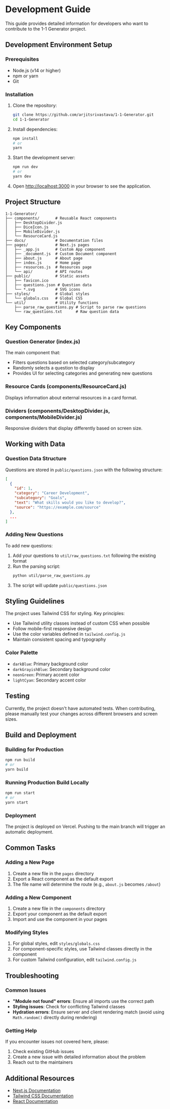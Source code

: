 # Development Guide

This guide provides detailed information for developers who want to contribute to the 1-1 Generator project.

## Development Environment Setup

### Prerequisites

- Node.js (v14 or higher)
- npm or yarn
- Git

### Installation

1. Clone the repository:
   ```bash
   git clone https://github.com/arjitsrivastava/1-1-Generator.git
   cd 1-1-Generator
   ```

2. Install dependencies:
   ```bash
   npm install
   # or
   yarn
   ```

3. Start the development server:
   ```bash
   npm run dev
   # or
   yarn dev
   ```

4. Open [http://localhost:3000](http://localhost:3000) in your browser to see the application.

## Project Structure

```
1-1-Generator/
├── components/       # Reusable React components
│   ├── DesktopDivider.js
│   ├── DiceIcon.js
│   ├── MobileDivider.js
│   └── ResourceCard.js
├── docs/             # Documentation files
├── pages/            # Next.js pages
│   ├── _app.js       # Custom App component
│   ├── _document.js  # Custom Document component
│   ├── about.js      # About page
│   ├── index.js      # Home page
│   ├── resources.js  # Resources page
│   └── api/          # API routes
├── public/           # Static assets
│   ├── favicon.ico
│   ├── questions.json # Question data
│   └── *.svg         # SVG icons
├── styles/           # Global styles
│   └── globals.css   # Global CSS
└── util/             # Utility functions
    ├── parse_raw_questions.py # Script to parse raw questions
    └── raw_questions.txt      # Raw question data
```

## Key Components

### Question Generator (index.js)

The main component that:
- Filters questions based on selected category/subcategory
- Randomly selects a question to display
- Provides UI for selecting categories and generating new questions

### Resource Cards (components/ResourceCard.js)

Displays information about external resources in a card format.

### Dividers (components/DesktopDivider.js, components/MobileDivider.js)

Responsive dividers that display differently based on screen size.

## Working with Data

### Question Data Structure

Questions are stored in `public/questions.json` with the following structure:

```json
[
  {
    "id": 1,
    "category": "Career Development",
    "subcategory": "Goals",
    "text": "What skills would you like to develop?",
    "source": "https://example.com/source"
  },
  ...
]
```

### Adding New Questions

To add new questions:

1. Add your questions to `util/raw_questions.txt` following the existing format
2. Run the parsing script:
   ```bash
   python util/parse_raw_questions.py
   ```
3. The script will update `public/questions.json`

## Styling Guidelines

The project uses Tailwind CSS for styling. Key principles:

- Use Tailwind utility classes instead of custom CSS when possible
- Follow mobile-first responsive design
- Use the color variables defined in `tailwind.config.js`
- Maintain consistent spacing and typography

### Color Palette

- `darkBlue`: Primary background color
- `darkGrayishBlue`: Secondary background color
- `neonGreen`: Primary accent color
- `lightCyan`: Secondary accent color

## Testing

Currently, the project doesn't have automated tests. When contributing, please manually test your changes across different browsers and screen sizes.

## Build and Deployment

### Building for Production

```bash
npm run build
# or
yarn build
```

### Running Production Build Locally

```bash
npm run start
# or
yarn start
```

### Deployment

The project is deployed on Vercel. Pushing to the main branch will trigger an automatic deployment.

## Common Tasks

### Adding a New Page

1. Create a new file in the `pages` directory
2. Export a React component as the default export
3. The file name will determine the route (e.g., `about.js` becomes `/about`)

### Adding a New Component

1. Create a new file in the `components` directory
2. Export your component as the default export
3. Import and use the component in your pages

### Modifying Styles

1. For global styles, edit `styles/globals.css`
2. For component-specific styles, use Tailwind classes directly in the component
3. For custom Tailwind configuration, edit `tailwind.config.js`

## Troubleshooting

### Common Issues

- **"Module not found" errors**: Ensure all imports use the correct path
- **Styling issues**: Check for conflicting Tailwind classes
- **Hydration errors**: Ensure server and client rendering match (avoid using `Math.random()` directly during rendering)

### Getting Help

If you encounter issues not covered here, please:
1. Check existing GitHub issues
2. Create a new issue with detailed information about the problem
3. Reach out to the maintainers

## Additional Resources

- [Next.js Documentation](https://nextjs.org/docs)
- [Tailwind CSS Documentation](https://tailwindcss.com/docs)
- [React Documentation](https://reactjs.org/docs)
